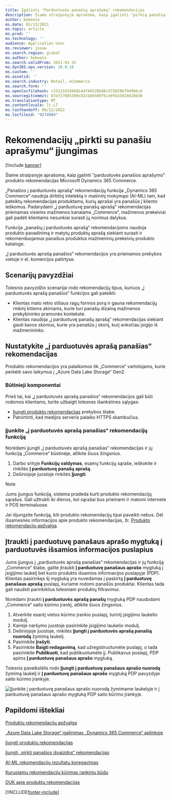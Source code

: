 ```yaml
---
title: Įgalinti "Parduotuvės panašių aprašymų" rekomendacijas
description: Šiame straipsnyje aprašoma, kaip įgalinti "pirkią panašią aprašą" produktų rekomendacijas Microsoft Dynamics 365 Commerce.
author: bebeale
ms.date: 01/13/2021
ms.topic: article
ms.prod: ''
ms.technology: ''
audience: Application User
ms.reviewer: josaw
ms.search.region: global
ms.author: bebeale
ms.search.validFrom: 2021-01-31
ms.dyn365.ops.version: 10.0.16
ms.custom: ''
ms.assetid: ''
ms.search.industry: Retail, eCommerce
ms.search.form: ''
ms.openlocfilehash: c15122d15660144f46528bd8c575029bf9d966c6
ms.sourcegitcommit: 87e727005399c82cbb6509f5ce9fb33d18928d30
ms.translationtype: MT
ms.contentlocale: lt-LT
ms.lasthandoff: 08/12/2022
ms.locfileid: "9274984"
---
```

# <a name="enable-shop-similar-description-recommendations"></a>Rekomendacijų „pirkti su panašiu aprašymu“ įjungimas

[!include [banner](includes/banner.md)]

Šiame straipsnyje aprašoma, kaip įgalinti "parduotuvės panašios aprašymo" produkto rekomendacijas Microsoft Dynamics 365 Commerce.

„Panašios į parduotuvės aprašą“ rekomendacijų funkcija „Dynamics 365 Commerce“ naudoja dirbtinį intelektą ir mašininį mokymąsi (AI-ML) tam, kad pateiktų rekomendacijas produktams, kurių aprašai yra panašūs į kliento ieškomus. Padarydami „į parduotuvę panašų aprašą“ rekomendacijas prieinamas visiems mažmenos kanalams „Commerce“, mažmenos prekeiviai gali padėti klientams nesunkiai surasti jų norimus dalykus.

Funkcija „panašių į parduotuvės aprašą“ rekomendacijoms naudoja produkto pavadinimą ir matytų produktų aprašą siekiant surasti ir rekomenduojamus panašius produktus mažmeninių prekeivių produkto kataloge.

„Į parduotuvės aprašą panašios“ rekomendacijos yra prieinamos prekybos vietoje ir el. komercijos patirtyse.

## <a name="example-scenarios"></a>Scenarijų pavyzdžiai

Tolesnio pavyzdžio scenarijai rodo rekomendacijų tipus, kuriuos „į parduotuvės aprašą panašios“ funkcijos gali pateikti:

- Klientas mato retro stiliaus ragų formos porą ir gauna rekomendacijų rinkinį kitiems akiniams, kurie turi panašų dizainą mažmenos prekybininko pramonės kontekste.
- Klientas naudoja „į parduotuvę panašų aprašą“ rekomendacijas siekiant gauti kavos skonius, kurie yra panašūs į skonį, kurį anksčiau įsigijo iš mažmenininko.

## <a name="set-up-shop-similar-description-recommendations"></a>Nustatykite „į parduotuvės aprašą panašias“ rekomendacijas

Produkto rekomendacijos yra palaikomos tik „Commerce“ vartotojams, kurie perkėlė savo laikymus į „Azure Data Lake Storage“ Gen2.

### <a name="prerequisites"></a>Būtinieji komponentai

Prieš tai, kai „į parduotuvės aprašą panašios“ rekomendacijos gali būti rodomos klientams, turite užbaigti tolesnes išankstines sąlygas:

- [Įjungti produkto rekomendacijas](enable-product-recommendations.md) prekybos štabe.
- Patvirtinti, kad medijos serveris palaiko HTTPS skambučius.

### <a name="turn-on-the-shop-similar-description-recommendations-feature"></a>Įjunkite „į parduotuvės aprašą panašias“ rekomendacijų funkciją

Norėdami įjungti „į parduotuvės aprašą panašias“ rekomendacijas ir jų funkciją „Commerce“ būstinėje, atlikite šiuos žingsnius.

1. Darbo srityje **Funkcijų valdymas**, esamų funkcijų sąraše, ieškokite ir rinkitės **Į parduotuvę panašų aprašą**.
1. Dešiniojoje juostoje rinkitės **Įjungti**.

> [!NOTE]
> Jums įjungus funkciją, sistema pradeda kurti produkto rekomendacijų sąrašus. Gali užtrukti iki dienos, kol sąrašai bus prieinami ir matomi internete ir POS terminaluose.
>
> Jei išjungsite funkciją, kiti produkto rekomendacijų tipai paveikti nebus. Dėl išsamesnės informacijos apie produkto rekomendacijas, žr. [Produkto rekomendacijų apžvalga](product-recommendations.md).

## <a name="add-a-shop-similar-description-button-to-product-details-pages"></a>Įtraukti į parduotuvę panašaus aprašo mygtuką į parduotuvės išsamios informacijos puslapius

Jums įjungus į „parduotuvės aprašą panašias“ rekomendacijas ir jų funkciją „Commerce“ štabe, galite įtraukti **Į parduotuvę panašaus aprašo** mygtuką į įsigijimo laukelį bet kurio produkto išsamios informacijos puslapyje (PDP). Klientas pasirinkęs šį mygtuką yra nuvedamas į paskirtą **Į parduotuvę panašaus aprašą** puslapį, kuriame rodomi panašūs produktai. Klientas tada gali naudoti parinkiklius tolesniam produktų filtravimui.

Norėdami įtraukti **į parduotuvės aprašą panašų** mygtuką PDP naudodami „Commerce“ saito kūrimo įrankį, atlikite šiuos žingsnius.

1. Atverkite esantį vietos kūrimo įrankio puslapį, turintį įsigijimo laukelio modulį.
1. Kairėje naršymo juostoje pasirinkite įsigijimo laukelio modulį.
1. Dešiniojoje juostoje, rinkitės **Įjungti į parduotuvės aprašą panašią nuorodą** žymimą laukelį.
1. Pasirinkite **Įrašyti**.
1. Pasirinkite **Baigti redagavimą**, kad užregistruotumėte puslapį, o tada pasirinkite **Publikuoti**, kad publikuotumėte jį. Publikavus puslapį, PDP apims **Į parduotuvę panašaus aprašo** mygtuką.

Tolesnis paveikslėlis rodo **Įjungti į parduotuvę panašaus aprašo nuorodą** žymimą laukelį ir **Į parduotuvę panašaus aprašo** mygtuką PDP pavyzdyje saito kūrimo įrankyje.

![Įjunkite į parduotuvę panašaus aprašo nuorodą žymimame laukelyje ir į parduotuvę panašaus aprašo mygtuką PDP saito kūrimo įrankyje.](./media/ter_site_builder_buybox_button.png)

## <a name="additional-resources"></a>Papildomi ištekliai

[Produktų rekomendacijų apžvalga](product-recommendations.md)

[„Azure Data Lake Storage“ įgalinimas „Dynamics 365 Commerce“ aplinkoje](enable-adls-environment.md)

[Įjungti produktų rekomendacijas](enable-product-recommendations.md)

[Įjungti „pirkti panašios išvaizdos“ rekomendacijas](shop-similar-looks.md)

[AI-ML rekomendacijų rezultatų koregavimas](modify-product-recommendation-results.md)

[Kuruojamų rekomendacijų kūrimas rankiniu būdu](create-editorial-recommendation-lists.md)

[DUK apie produktų rekomendacijas](faq-recommendations.md)


[!INCLUDE[footer-include](../includes/footer-banner.md)]
